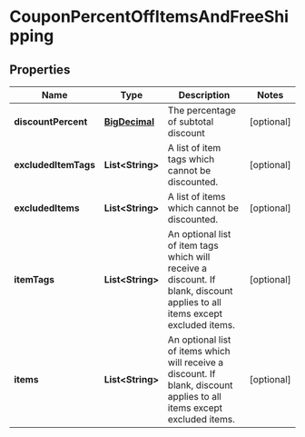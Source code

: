 
# CouponPercentOffItemsAndFreeShipping

## Properties
Name | Type | Description | Notes
------------ | ------------- | ------------- | -------------
**discountPercent** | [**BigDecimal**](BigDecimal.md) | The percentage of subtotal discount |  [optional]
**excludedItemTags** | **List&lt;String&gt;** | A list of item tags which cannot be discounted. |  [optional]
**excludedItems** | **List&lt;String&gt;** | A list of items which cannot be discounted. |  [optional]
**itemTags** | **List&lt;String&gt;** | An optional list of item tags which will receive a discount.  If blank, discount applies to all items except excluded items. |  [optional]
**items** | **List&lt;String&gt;** | An optional list of items which will receive a discount.  If blank, discount applies to all items except excluded items. |  [optional]



